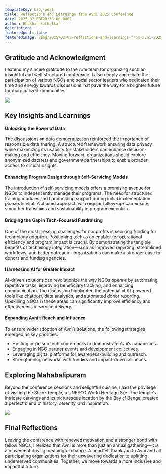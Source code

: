 ```yaml
---
templateKey: blog-post
title: Reflections and Learnings from Avni 2025 Conference
date: 2025-02-03T20:30:00.000Z
author: Bhushan Kothalkar
description:
featuredpost: false
featuredimage: /img/2025-02-03-reflections-and-learnings-from-avni-2025-conference/1.webp
---
```



## Gratitude and Acknowledgment
I extend my sincere gratitude to the Avni team for organizing such an insightful and well-structured conference. I also deeply appreciate the participation of various NGOs and social sector leaders who dedicated their time and energy towards discussions that pave the way for a brighter future for marginalized communities.

<div style="width: 70%">
    <img src="/img/2025-02-03-reflections-and-learnings-from-avni-2025-conference/1.webp">
</div>

## Key Insights and Learnings

#### Unlocking the Power of Data
The discussions on data democratization reinforced the importance of responsible data sharing. A structured framework ensuring data privacy while maximizing its usability for stakeholders can enhance decision-making and efficiency. Moving forward, organizations should explore anonymized datasets and government partnerships to enable broader access to critical insights.

#### Enhancing Program Design through Self-Servicing Models
The introduction of self-servicing models offers a promising avenue for NGOs to independently manage their programs. The need for structured training modules and handholding support during initial implementation phases is vital. A phased approach with regular follow-ups can ensure smoother transitions and sustainability in program execution.

#### Bridging the Gap in Tech-Focused Fundraising
One of the most pressing challenges for nonprofits is securing funding for technology adoption. Positioning tech as an enabler for operational efficiency and program impact is crucial. By demonstrating the tangible benefits of technology integration—such as improved reporting, streamlined workflows, and better outreach—organizations can make a stronger case to donors and funding agencies.

#### Harnessing AI for Greater Impact
AI-driven solutions can revolutionize the way NGOs operate by automating repetitive tasks, improving beneficiary tracking, and enhancing communication. The discussion highlighted the potential of AI-powered tools like chatbots, data analytics, and automated donor reporting. Upskilling NGOs in these areas can significantly improve efficiency and effectiveness in service delivery.

#### Expanding Avni’s Reach and Influence
To ensure wider adoption of Avni’s solutions, the following strategies emerged as key priorities:
- Hosting in-person tech conferences to demonstrate Avni’s capabilities.
- Engaging in NGO partner events and development collectives.
- Leveraging digital platforms for awareness-building and outreach.
- Strengthening networks with funders and impact-driven alliances.


## Exploring Mahabalipuram
Beyond the conference sessions and delightful cuisine, I had the privilege of visiting the Shore Temple, a UNESCO World Heritage Site. The temple’s intricate carvings and its picturesque location by the Bay of Bengal created a perfect blend of history, serenity, and inspiration.

<div style="width: 100%">
    <img src="/img/2025-02-03-reflections-and-learnings-from-avni-2025-conference/2.webp">
</div>

## Final Reflections
Leaving the conference with renewed motivation and a stronger bond with fellow NGOs, I realized that Avni is more than just an annual gathering—it is a movement driving meaningful change. A heartfelt thank you to Avni and all participating organizations for their unwavering dedication to uplifting underserved communities. Together, we move towards a more inclusive and impactful future.
